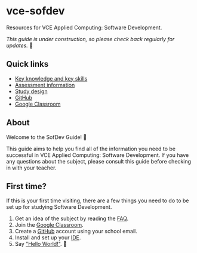 # vce-sofdev
Resources for VCE Applied Computing: Software Development.

_This guide is under construction, so please check back regularly for updates._ 🚧

## Quick links
* [Key knowledge and key skills](descriptors.md)
* [Assessment information](assessments.md)
* [Study design](https://www.vcaa.vic.edu.au/Documents/vce/computing/2020AppliedComputingSD.docx)
* [GitHub](https://github.com/)
* [Google Classroom]()

## About

Welcome to the SofDev Guide! 🎉

This guide aims to help you find all of the information you need to be successful in VCE Applied Computing: Software Development. If you have any questions about the subject, please consult this guide before checking in with your teacher.

## First time?

If this is your first time visiting, there are a few things you need to do to be set up for studying Software Development.

1. Get an idea of the subject by reading the [FAQ](faq.md).
1. Join the [Google Classroom]().
1. Create a [GitHub](https://github.com/) account using your school email.
1. Install and set up your [IDE](ide-setup.md).
1. Say ["Hello World!"](). 👋

